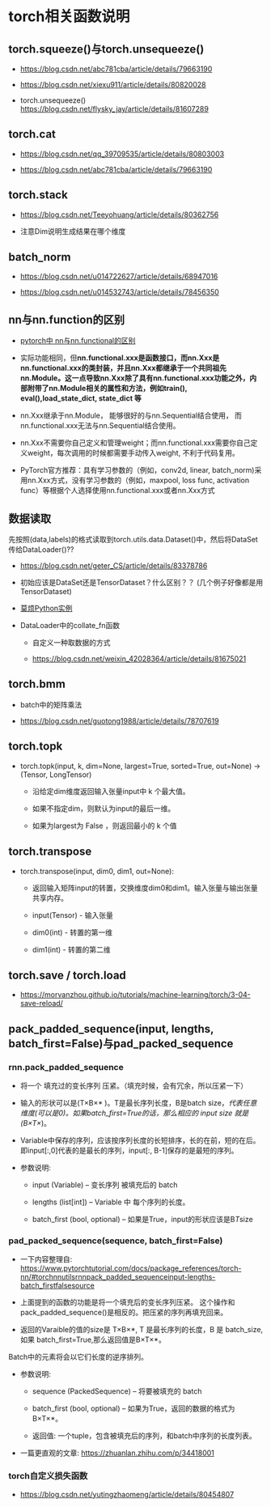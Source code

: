 # torch相关函数说明

## torch.squeeze()与torch.unsequeeze()

* https://blog.csdn.net/abc781cba/article/details/79663190

* https://blog.csdn.net/xiexu911/article/details/80820028

* torch.unsequeeze()   https://blog.csdn.net/flysky_jay/article/details/81607289


## torch.cat

* https://blog.csdn.net/qq_39709535/article/details/80803003

* https://blog.csdn.net/abc781cba/article/details/79663190

## torch.stack

* https://blog.csdn.net/Teeyohuang/article/details/80362756

* 注意Dim说明生成结果在哪个维度


## batch_norm

* https://blog.csdn.net/u014722627/article/details/68947016

* https://blog.csdn.net/u014532743/article/details/78456350

## nn与nn.function的区别

* [pytorch中 nn与nn.functional的区别](https://www.zhihu.com/question/66782101)

* 实际功能相同，但**nn.functional.xxx是函数接口，而nn.Xxx是nn.functional.xxx的类封装，并且nn.Xxx都继承于一个共同祖先nn.Module。这一点导致nn.Xxx除了具有nn.functional.xxx功能之外，内部附带了nn.Module相关的属性和方法，例如train(), eval(),load_state_dict, state_dict 等**

* nn.Xxx继承于nn.Module， 能够很好的与nn.Sequential结合使用， 而nn.functional.xxx无法与nn.Sequential结合使用。

* nn.Xxx不需要你自己定义和管理weight；而nn.functional.xxx需要你自己定义weight，每次调用的时候都需要手动传入weight, 不利于代码复用。

* PyTorch官方推荐：具有学习参数的（例如，conv2d, linear, batch_norm)采用nn.Xxx方式，没有学习参数的（例如，maxpool, loss func, activation func）等根据个人选择使用nn.functional.xxx或者nn.Xxx方式

## 数据读取

先按照(data,labels)的格式读取到torch.utils.data.Dataset()中，然后将DataSet传给DataLoader()??

* https://blog.csdn.net/geter_CS/article/details/83378786

* 初始应该是DataSet还是TensorDataset？什么区别？？ (几个例子好像都是用TensorDataset)

* [莫烦Python实例](https://morvanzhou.github.io/tutorials/machine-learning/torch/3-05-train-on-batch/)

* DataLoader中的collate_fn函数

    * 自定义一种取数据的方式

    * https://blog.csdn.net/weixin_42028364/article/details/81675021


## torch.bmm

* batch中的矩阵乘法

* https://blog.csdn.net/guotong1988/article/details/78707619


## torch.topk


* torch.topk(input, k, dim=None, largest=True, sorted=True, out=None) -> (Tensor, LongTensor)

    * 沿给定dim维度返回输入张量input中 k 个最大值。

    * 如果不指定dim，则默认为input的最后一维。
    
    * 如果为largest为 False ，则返回最小的 k 个值


## torch.transpose

* torch.transpose(input, dim0, dim1, out=None):

    * 返回输入矩阵input的转置，交换维度dim0和dim1。输入张量与输出张量共享内存。

    * input(Tensor) - 输入张量
    
    * dim0(int) - 转置的第一维
    
    * dim1(int) - 转置的第二维

## torch.save / torch.load

* https://morvanzhou.github.io/tutorials/machine-learning/torch/3-04-save-reload/

## pack_padded_sequence(input, lengths, batch_first=False)与pad_packed_sequence

### rnn.pack_padded_sequence

* 将一个 填充过的变长序列 压紧。（填充时候，会有冗余，所以压紧一下）

* 输入的形状可以是(T×B×* )。T是最长序列长度，B是batch size，*代表任意维度(可以是0)。如果batch_first=True的话，那么相应的 input size 就是 (B×T×*)。

* Variable中保存的序列，应该按序列长度的长短排序，长的在前，短的在后。即input[:,0]代表的是最长的序列，input[:, B-1]保存的是最短的序列。


* 参数说明:

   * input (Variable) – 变长序列 被填充后的 batch

   * lengths (list[int]) – Variable 中 每个序列的长度。

   * batch_first (bool, optional) – 如果是True，input的形状应该是B*T*size

### pad_packed_sequence(sequence, batch_first=False)

* 一下内容整理自: https://www.pytorchtutorial.com/docs/package_references/torch-nn/#torchnnutilsrnnpack_padded_sequenceinput-lengths-batch_firstfalsesource

* 上面提到的函数的功能是将一个填充后的变长序列压紧。 这个操作和pack_padded_sequence()是相反的。把压紧的序列再填充回来。

* 返回的Varaible的值的size是 T×B×\*, T 是最长序列的长度，B 是 batch_size,如果 batch_first=True,那么返回值是B×T×\*。

Batch中的元素将会以它们长度的逆序排列。

* 参数说明:

    * sequence (PackedSequence) – 将要被填充的 batch

    * batch_first (bool, optional) – 如果为True，返回的数据的格式为 B×T×\*。

    * 返回值: 一个tuple，包含被填充后的序列，和batch中序列的长度列表。

* 一篇更直观的文章: https://zhuanlan.zhihu.com/p/34418001


### torch自定义损失函数

* https://blog.csdn.net/yutingzhaomeng/article/details/80454807